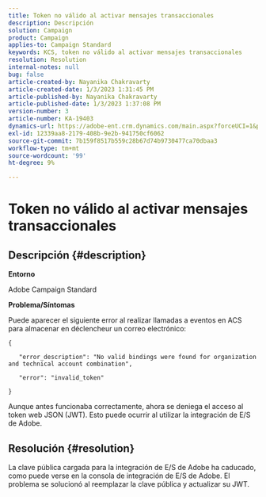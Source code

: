 ```yaml
---
title: Token no válido al activar mensajes transaccionales
description: Descripción
solution: Campaign
product: Campaign
applies-to: Campaign Standard
keywords: KCS, token no válido al activar mensajes transaccionales
resolution: Resolution
internal-notes: null
bug: false
article-created-by: Nayanika Chakravarty
article-created-date: 1/3/2023 1:31:45 PM
article-published-by: Nayanika Chakravarty
article-published-date: 1/3/2023 1:37:08 PM
version-number: 3
article-number: KA-19403
dynamics-url: https://adobe-ent.crm.dynamics.com/main.aspx?forceUCI=1&pagetype=entityrecord&etn=knowledgearticle&id=e553d6f3-6a8b-ed11-81ac-6045bd006149
exl-id: 12339aa8-2179-408b-9e2b-941750cf6062
source-git-commit: 7b159f8517b559c28b67d74b9730477ca70dbaa3
workflow-type: tm+mt
source-wordcount: '99'
ht-degree: 9%

---
```


# Token no válido al activar mensajes transaccionales

## Descripción {#description}


<b>Entorno</b>

Adobe Campaign Standard

<b>Problema/Síntomas</b>

Puede aparecer el siguiente error al realizar llamadas a eventos en ACS para almacenar en déclencheur un correo electrónico:






```
{

   "error_description": "No valid bindings were found for organization and technical account combination",

   "error": "invalid_token"

}
```






Aunque antes funcionaba correctamente, ahora se deniega el acceso al token web JSON (JWT). Esto puede ocurrir al utilizar la integración de E/S de Adobe.


## Resolución {#resolution}


La clave pública cargada para la integración de E/S de Adobe ha caducado, como puede verse en la consola de integración de E/S de Adobe. El problema se solucionó al reemplazar la clave pública y actualizar su JWT.
